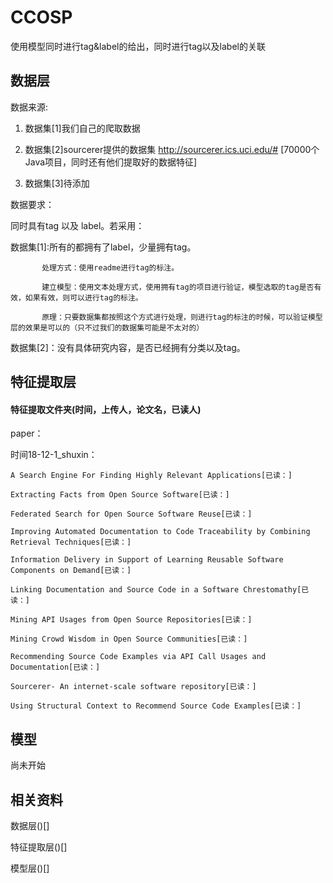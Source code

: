 # CCOSP

使用模型同时进行tag&label的给出，同时进行tag以及label的关联

## 数据层

数据来源:  

  1. 数据集[1]我们自己的爬取数据  
  
  2. 数据集[2]sourcerer提供的数据集 http://sourcerer.ics.uci.edu/#  [70000个Java项目，同时还有他们提取好的数据特征]  
  
  3. 数据集[3]待添加  
  
 
数据要求：  

  同时具有tag 以及 label。若采用：  
  
  数据集[1]:所有的都拥有了label，少量拥有tag。  
  
           处理方式：使用readme进行tag的标注。  
           
           建立模型：使用文本处理方式，使用拥有tag的项目进行验证，模型选取的tag是否有效，如果有效，则可以进行tag的标注。  
           
           原理：只要数据集都按照这个方式进行处理，则进行tag的标注的时候，可以验证模型层的效果是可以的（只不过我们的数据集可能是不太对的）  
           
  数据集[2]：没有具体研究内容，是否已经拥有分类以及tag。  
  
## 特征提取层

#### 特征提取文件夹(时间，上传人，论文名，已读人)
paper：  

  时间18-12-1_shuxin：  
  
    A Search Engine For Finding Highly Relevant Applications[已读：]  
    
    Extracting Facts from Open Source Software[已读：]  
    
    Federated Search for Open Source Software Reuse[已读：]  
    
    Improving Automated Documentation to Code Traceability by Combining Retrieval Techniques[已读：]  
    
    Information Delivery in Support of Learning Reusable Software Components on Demand[已读：]  
    
    Linking Documentation and Source Code in a Software Chrestomathy[已读：]  
    
    Mining API Usages from Open Source Repositories[已读：]  
    
    Mining Crowd Wisdom in Open Source Communities[已读：]  
    
    Recommending Source Code Examples via API Call Usages and Documentation[已读：]  
    
    Sourcerer- An internet-scale software repository[已读：]  
    
    Using Structural Context to Recommend Source Code Examples[已读：]  
    
## 模型

尚未开始  


## 相关资料

数据层()[]  

特征提取层()[]  

模型层()[]  

